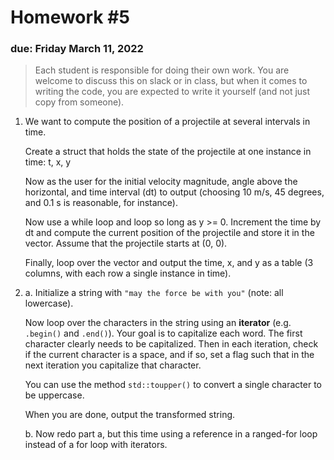# Homework #5

### due: Friday March 11, 2022

> Each student is responsible for doing their own work.  You are welcome to
> discuss this on slack or in class, but when it comes to writing the code,
> you are expected to write it yourself (and not just copy from someone).

1. We want to compute the position of a projectile at several intervals in time.

   Create a struct that holds the state of the projectile at one
   instance in time: t, x, y

   Now as the user for the initial velocity magnitude, angle above the
   horizontal, and time interval (dt) to output (choosing 10 m/s, 45
   degrees, and 0.1 s is reasonable, for instance).

   Now use a while loop and loop so long as y >= 0.  Increment the
   time by dt and compute the current position of the projectile and
   store it in the vector.  Assume that the projectile starts at (0, 0).

   Finally, loop over the vector and output the time, x, and y as a
   table (3 columns, with each row a single instance in time).


2. a. Initialize a string with `"may the force be with you"` (note: all lowercase).

      Now loop over the characters in the string using an **iterator**
      (e.g. `.begin()` and `.end()`).  Your goal is to capitalize each word.
      The first character clearly needs to be capitalized.  Then in each iteration,
      check if the current character is a space, and if so, set a flag such that in the
      next iteration you capitalize that character.

      You can use the method ``std::toupper()`` to convert a single
      character to be uppercase.

      When you are done, output the transformed string.

   b. Now redo part a, but this time using a reference in a ranged-for
      loop instead of a for loop with iterators.
